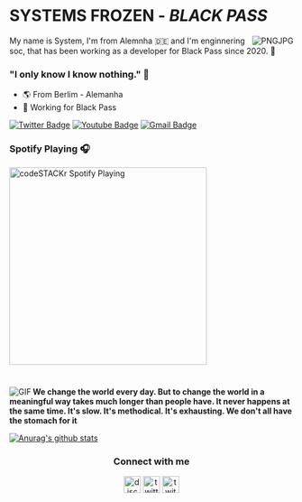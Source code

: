 #                                                      SYSTEMS FROZEN - *BLACK PASS*

<img align="right" alt="PNGJPG" src="https://cdn.discordapp.com/attachments/784644417378058340/784875700263190528/albert.png"/>

My name is System, I'm from Alemnha :de: and I'm enginnering soc, that has been working as a developer for Black Pass since 2020. 📝

### "I only know I know nothing." 🧠

- 🌎 From Berlim - Alemanha
- 🧪 Working for Black Pass

[![Twitter Badge](https://img.shields.io/badge/-@systemfrozen-2ccce9?style=flat-square&labelColor=2ccce9&logo=twitter&logoColor=white&link=https://twitter.com/invisizzzz)](https://twitter.com/invisizzzz/systemfrozen) 
[![Youtube Badge](https://img.shields.io/badge/-Educado-2ccce9?style=flat-square&logo=Youtube&logoColor=white&link=https://www.youtube.com/channel/UCFPKix5PCAFJLypRA3WOwDA)](https://www.youtube.com/channel/Educado1943) 
[![Gmail Badge](https://img.shields.io/badge/-educadofofo@gmail.com-2ccce9?style=flat-square&logo=Gmail&logoColor=white&link=mailto:invisi40a71@gmail.com)](mailto:educadofofo@gmail.com)

### Spotify Playing 🎧
[<img src="https://now-playing-codeSTACKr.vercel.app/api/spotify-playing" alt="codeSTACKr Spotify Playing" width="350" />](https://open.spotify.com/user/hlc86ji4b3bagl03vukkey7nu)

#

<img align="left" alt="GIF" src="https://cdn.discordapp.com/attachments/784644417378058340/784871138521514027/systemsfrozenreadme.gif" />


**We change the world every day. But to change the world in a meaningful way takes much longer than people have. It never happens at the same time. It's slow. It's methodical. It's exhausting. We don't all have the stomach for it**


[![Anurag's github stats](https://github-readme-stats.vercel.app/api?username=SystemsFrozen)](https://github.com/anuraghazra/github-readme-stats)


<h3 align="center">Connect with me</h3>
<p align="center">
<a href="/" target="blank"><img align="center" src="https://simpleicons.org/icons/discord.svg" alt="discord" height="30" width="30"/></a>
<a href="https://twitter.com/systemfrozen" target="blank"><img align="center" src="https://simpleicons.org/icons/twitter.svg" alt="twitter" height="30" width="30"/></a>
<a href="https://twitch.tv/seshpsyc" target="blank"><img align="center" src="https://simpleicons.org/icons/twitch.svg" alt="twitch" height="30" width="30"/></a>
</p>
 
<!--
**SystemsFrozen/SystemsFrozen** is a ✨ _special_ ✨ repository because its `README.md` (this file) appears on your GitHub profile.
